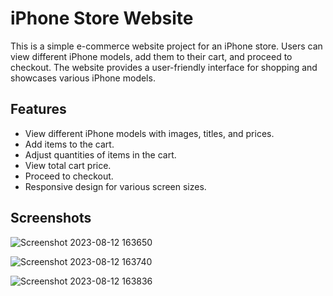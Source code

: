 # iPhone Store Website

This is a simple e-commerce website project for an iPhone store. Users can view different iPhone models, add them to their cart, and proceed to checkout. The website provides a user-friendly interface for shopping and showcases various iPhone models.

## Features

- View different iPhone models with images, titles, and prices.
- Add items to the cart.
- Adjust quantities of items in the cart.
- View total cart price.
- Proceed to checkout.
- Responsive design for various screen sizes.

## Screenshots
![Screenshot 2023-08-12 163650](https://github.com/rKrishan99/Firtst-Shopping-Cart/assets/109914399/77a0e43b-b3f8-41ae-9a62-2712a2e318b7)

![Screenshot 2023-08-12 163740](https://github.com/rKrishan99/Firtst-Shopping-Cart/assets/109914399/543877c0-8559-483f-97a6-cd4f6e56c778)

![Screenshot 2023-08-12 163836](https://github.com/rKrishan99/Firtst-Shopping-Cart/assets/109914399/d479d065-6c7c-4d99-8e57-62d1b45e4b8f)


